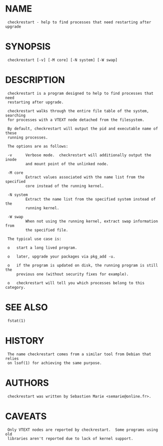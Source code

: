 
# NAME
     checkrestart - help to find processes that need restarting after upgrade

# SYNOPSIS
     checkrestart [-v] [-M core] [-N system] [-W swap]

# DESCRIPTION
     checkrestart is a program designed to help to find processes that need
     restarting after upgrade.

     checkrestart walks through the entire file table of the system, searching
     for processes with a VTEXT node detached from the filesystem.

     By default, checkrestart will output the pid and executable name of these
     running processes.

     The options are as follows:

     -v      Verbose mode.  checkrestart will additionally output the inode
             and mount point of the unlinked node.

     -M core
             Extract values associated with the name list from the specified
             core instead of the running kernel.

     -N system
             Extract the name list from the specified system instead of the
             running kernel.

     -W swap
             When not using the running kernel, extract swap information from
             the specified file.

     The typical use case is:

     o   start a long lived program.

     o   later, upgrade your packages via pkg_add -u.

     o   if the program is updated on disk, the running program is still the
         previous one (without security fixes for example).

     o   checkrestart will tell you which processes belong to this category.

# SEE ALSO
     fstat(1)

# HISTORY
     The name checkrestart comes from a similar tool from Debian that relies
     on lsof(1) for achieving the same purpose.

# AUTHORS
     checkrestart was written by Sebastien Marie <semarie@online.fr>.

# CAVEATS
     Only VTEXT nodes are reported by checkrestart.  Some programs using old
     libraries aren't reported due to lack of kernel support.

